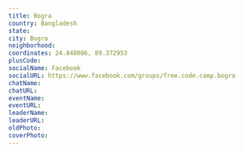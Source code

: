 ```yaml
---
title: Bogra
country: Bangladesh
state: 
city: Bogra
neighborhood: 
coordinates: 24.848086, 89.372953
plusCode:
socialName: Facebook
socialURL: https://www.facebook.com/groups/free.code.camp.bogra
chatName:
chatURL:
eventName:
eventURL:
leaderName:
leaderURL:
oldPhoto: 
coverPhoto:
---
```

